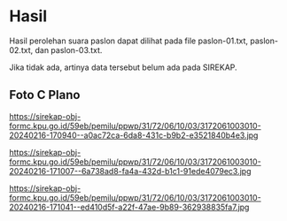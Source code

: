 # Hasil

Hasil perolehan suara paslon dapat dilihat pada file paslon-01.txt, paslon-02.txt, dan paslon-03.txt.

Jika tidak ada, artinya data tersebut belum ada pada SIREKAP.

## Foto C Plano

https://sirekap-obj-formc.kpu.go.id/59eb/pemilu/ppwp/31/72/06/10/03/3172061003010-20240216-170940--a0ac72ca-6da8-431c-b9b2-e3521840b4e3.jpg

https://sirekap-obj-formc.kpu.go.id/59eb/pemilu/ppwp/31/72/06/10/03/3172061003010-20240216-171007--6a738ad8-fa4a-432d-b1c1-91ede4079ec3.jpg

https://sirekap-obj-formc.kpu.go.id/59eb/pemilu/ppwp/31/72/06/10/03/3172061003010-20240216-171041--ed410d5f-a22f-47ae-9b89-362938835fa7.jpg
